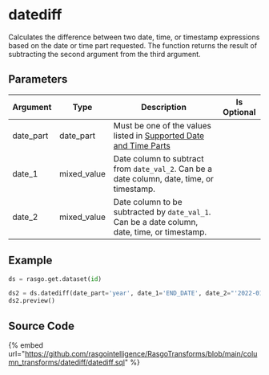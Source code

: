 

# datediff

Calculates the difference between two date, time, or timestamp expressions based on the date or time part requested. The function returns the result of subtracting the second argument from the third argument.

## Parameters

| Argument  |    Type     |                                                                                Description                                                                                 | Is Optional |
| --------- | ----------- | -------------------------------------------------------------------------------------------------------------------------------------------------------------------------- | ----------- |
| date_part | date_part   | Must be one of the values listed in [Supported Date and Time Parts](https://docs.snowflake.com/en/sql-reference/functions-date-time.html#label-supported-date-time-parts)  |             |
| date_1    | mixed_value | Date column to subtract from `date_val_2`. Can be a date column, date, time, or timestamp.                                                                                 |             |
| date_2    | mixed_value | Date column to be subtracted by `date_val_1`. Can be a date column, date, time, or timestamp.                                                                              |             |


## Example

```python
ds = rasgo.get.dataset(id)

ds2 = ds.datediff(date_part='year', date_1='END_DATE', date_2="'2022-01-01'")
ds2.preview()
```

## Source Code

{% embed url="https://github.com/rasgointelligence/RasgoTransforms/blob/main/column_transforms/datediff/datediff.sql" %}

